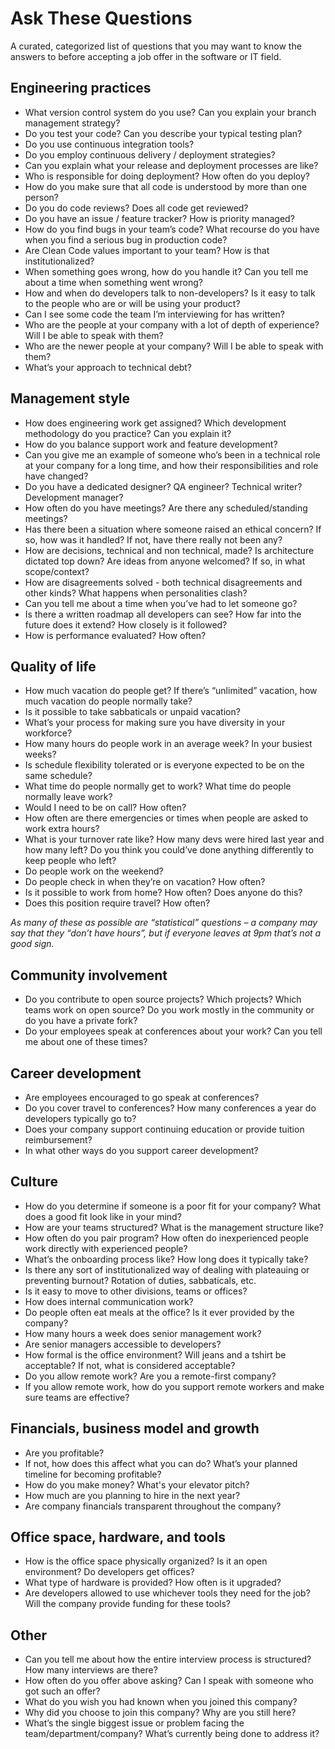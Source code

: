 # Ask These Questions
A curated, categorized list of questions that you may want to know the answers to before accepting a job offer in the software or IT field.

## Engineering practices
* What version control system do you use? Can you explain your branch management strategy?
* Do you test your code? Can you describe your typical testing plan?
* Do you use continuous integration tools?
* Do you employ continuous delivery / deployment strategies?
* Can you explain what your release and deployment processes are like?
* Who is responsible for doing deployment? How often do you deploy?
* How do you make sure that all code is understood by more than one person?
* Do you do code reviews? Does all code get reviewed?
* Do you have an issue / feature tracker? How is priority managed?
* How do you find bugs in your team’s code? What recourse do you have when you find a serious bug in production code?
* Are Clean Code values important to your team?  How is that institutionalized?
* When something goes wrong, how do you handle it? Can you tell me about a time when something went wrong?
* How and when do developers talk to non-developers? Is it easy to talk to the people who are or will be using your product?
* Can I see some code the team I’m interviewing for has written?
* Who are the people at your company with a lot of depth of experience? Will I be able to speak with them?
* Who are the newer people at your company? Will I be able to speak with them?
* What’s your approach to technical debt?

## Management style
* How does engineering work get assigned? Which development methodology do you practice? Can you explain it?
* How do you balance support work and feature development?
* Can you give me an example of someone who’s been in a technical role at your company for a long time, and how their responsibilities and role have changed?
* Do you have a dedicated designer? QA engineer? Technical writer? Development manager?
* How often do you have meetings? Are there any scheduled/standing meetings?
* Has there been a situation where someone raised an ethical concern? If so, how was it handled? If not, have there really not been any?
* How are decisions, technical and non technical, made? Is architecture dictated top down? Are ideas from anyone welcomed? If so, in what scope/context?
* How are disagreements solved - both technical disagreements and other kinds? What happens when personalities clash?
* Can you tell me about a time when you’ve had to let someone go?
* Is there a written roadmap all developers can see? How far into the future does it extend? How closely is it followed?
* How is performance evaluated? How often?

## Quality of life
* How much vacation do people get? If there’s “unlimited” vacation, how much vacation do people normally take?
* Is it possible to take sabbaticals or unpaid vacation?
* What’s your process for making sure you have diversity in your workforce?
* How many hours do people work in an average week? In your busiest weeks?
* Is schedule flexibility tolerated or is everyone expected to be on the same schedule?
* What time do people normally get to work? What time do people normally leave work?
* Would I need to be on call? How often?
* How often are there emergencies or times when people are asked to work extra hours?
* What is your turnover rate like? How many devs were hired last year and how many left? Do you think you could’ve done anything differently to keep people who left?
* Do people work on the weekend?
* Do people check in when they’re on vacation? How often?
* Is it possible to work from home? How often? Does anyone do this?
* Does this position require travel? How often?

_As many of these as possible are “statistical” questions – a company may say that they “don’t have hours”, but if everyone leaves at 9pm that’s not a good sign._

## Community involvement
* Do you contribute to open source projects? Which projects? Which teams work on open source? Do you work mostly in the community or do you have a private fork?
* Do your employees speak at conferences about your work? Can you tell me about one of these times?

## Career development
* Are employees encouraged to go speak at conferences?
* Do you cover travel to conferences? How many conferences a year do developers typically go to?
* Does your company support continuing education or provide tuition reimbursement?
* In what other ways do you support career development?

## Culture
* How do you determine if someone is a poor fit for your company? What does a good fit look like in your mind?
* How are your teams structured? What is the management structure like?
* How often do you pair program? How often do inexperienced people work directly with experienced people?
* What’s the onboarding process like? How long does it typically take?
* Is there any sort of institutionalized way of dealing with plateauing or preventing burnout? Rotation of duties, sabbaticals, etc.
* Is it easy to move to other divisions, teams or offices?
* How does internal communication work?
* Do people often eat meals at the office?  Is it ever provided by the company?
* How many hours a week does senior management work?
* Are senior managers accessible to developers?
* How formal is the office environment? Will jeans and a tshirt be acceptable? If not, what is considered acceptable?
* Do you allow remote work? Are you a remote-first company?
* If you allow remote work, how do you support remote workers and make sure teams are effective?

## Financials, business model and growth
* Are you profitable?
* If not, how does this affect what you can do? What’s your planned timeline for becoming profitable?
* How do you make money? What's your elevator pitch?
* How much are you planning to hire in the next year?
* Are company financials transparent throughout the company?

## Office space, hardware, and tools
* How is the office space physically organized? Is it an open environment? Do developers get offices?
* What type of hardware is provided? How often is it upgraded?
* Are developers allowed to use whichever tools they need for the job? Will the company provide funding for these tools?

## Other
* Can you tell me about how the entire interview process is structured? How many interviews are there?
* How often do you offer above asking? Can I speak with someone who got such an offer?
* What do you wish you had known when you joined this company?
* Why did you choose to join this company? Why are you still here?
* What’s the single biggest issue or problem facing the team/department/company? What’s currently being done to address it?
